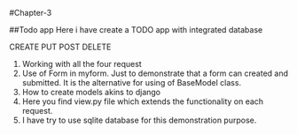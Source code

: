 #Chapter-3

##Todo app
Here i have create a TODO app with integrated database

CREATE PUT POST DELETE

1. Working with all the four request
2. Use of Form in myform. Just to demonstrate that a form can created and submitted. It is the alternative for using of BaseModel class.
3. How to create models akins to django
4. Here you find view.py file which extends the functionality on each request.
5. I have try to use sqlite database for this demonstration purpose.

